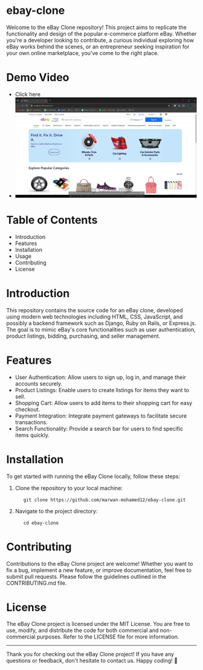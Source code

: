 # ebay-clone
Welcome to the eBay Clone repository! This project aims to replicate the functionality and design of the popular e-commerce platform eBay. Whether you're a developer looking to contribute, a curious individual exploring how eBay works behind the scenes, or an entrepreneur seeking inspiration for your own online marketplace, you've come to the right place.
# Demo Video
- Click here
- [![thumbnail](Assets/screenshot.png)](https://drive.google.com/file/d/1RUA6OEUSeCB7TPy3R4mUC2-6vW1_I_iG/view?usp=drive_link)


# Table of Contents
- Introduction
- Features
- Installation
- Usage
- Contributing
- License

# Introduction
This repository contains the source code for an eBay clone, developed using modern web technologies including HTML, CSS, JavaScript, and possibly a backend framework such as Django, Ruby on Rails, or Express.js. The goal is to mimic eBay's core functionalities such as user authentication, product listings, bidding, purchasing, and seller management.

# Features
- User Authentication: Allow users to sign up, log in, and manage their accounts securely.
- Product Listings: Enable users to create listings for items they want to sell.
- Shopping Cart: Allow users to add items to their shopping cart for easy checkout.
- Payment Integration: Integrate payment gateways to facilitate secure transactions.
- Search Functionality: Provide a search bar for users to find specific items quickly.

# Installation
To get started with running the eBay Clone locally, follow these steps:
1. Clone the repository to your local machine:
   ```
      git clone https://github.com/marwan-mohamed12/ebay-clone.git
   ```
2. Navigate to the project directory:
   ```
      cd ebay-clone
   ```
# Contributing
Contributions to the eBay Clone project are welcome! Whether you want to fix a bug, implement a new feature, or improve documentation, feel free to submit pull requests. Please follow the guidelines outlined in the CONTRIBUTING.md file.

# License
The eBay Clone project is licensed under the MIT License. You are free to use, modify, and distribute the code for both commercial and non-commercial purposes. Refer to the LICENSE file for more information.

---
Thank you for checking out the eBay Clone project! If you have any questions or feedback, don't hesitate to contact us. Happy coding! 🚀
